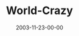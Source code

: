 ---
layout: message
category: message
series: "Crazy Church"
title: "World-Crazy"
date: 2003-11-23-00-00
message_id: 196
sc-permalink-url: "http://soundcloud.com/crdschurch/world-crazy"
audio: "http://s3.amazonaws.com/crossroads-media/messages/audio/CC_03_11-23-03_World_Crazy.mp3"
audio-duration: "36:19"
tag: 
 - vision
 - church
 - serve
 - serving
 - africa
 - tome
 - mission
explicit: false
---